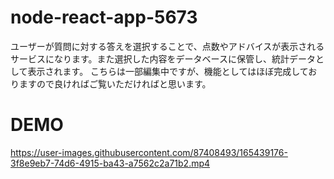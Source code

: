 # node-react-app-5673
ユーザーが質問に対する答えを選択することで、点数やアドバイスが表示されるサービスになります。また選択した内容をデータベースに保管し、統計データとして表示されます。 
こちらは一部編集中ですが、機能としてはほぼ完成しておりますので良ければご覧いただければと思います。

# DEMO
https://user-images.githubusercontent.com/87408493/165439176-3f8e9eb7-74d6-4915-ba43-a7562c2a71b2.mp4

